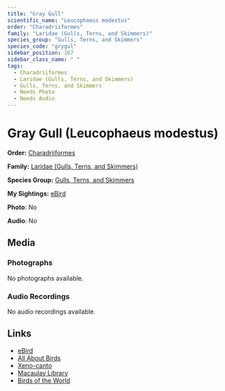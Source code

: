 ```yaml
---
title: "Gray Gull"
scientific_name: "Leucophaeus modestus"
order: "Charadriiformes"
family: "Laridae (Gulls, Terns, and Skimmers)"
species_group: "Gulls, Terns, and Skimmers"
species_code: "grygul"
sidebar_position: 167
sidebar_class_name: " "
tags: 
  - Charadriiformes
  - Laridae (Gulls, Terns, and Skimmers)
  - Gulls, Terns, and Skimmers
  - Needs Photo
  - Needs Audio
---
```


# Gray Gull (Leucophaeus modestus)

**Order:** [Charadriiformes](/tags/charadriiformes)

**Family:** [Laridae (Gulls, Terns, and Skimmers)](/tags/laridae-gulls-terns-and-skimmers)

**Species Group:** [Gulls, Terns, and Skimmers](/tags/gulls-terns-and-skimmers)

**My Sightings:** [eBird](https://ebird.org/lifelist?r=world&time=life&spp=grygul)

**Photo**: No 

**Audio**: No

## Media
### Photographs
No photographs available.

### Audio Recordings
No audio recordings available.

## Links
* [eBird](https://ebird.org/species/grygul) 
* [All About Birds](https://www.allaboutbirds.org/guide/grygul) 
* [Xeno-canto](https://www.xeno-canto.org/species/leucophaeus-modestus) 
* [Macaulay Library](https://search.macaulaylibrary.org/catalog?taxonCode=grygul&sort=rating_rank_desc)
* [Birds of the World](https://birdsoftheworld.org/bow/species/grygul)

